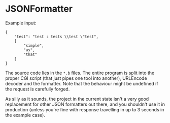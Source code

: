 # JSONFormatter

Example input:

```
{
	"test": "test : tests \\test \"test",
	[
		"simple",
		"as",
		"that"
	]
}
```

The source code lies in the `*.b` files. The entire program is split into the proper CGI script (that just pipes one tool into
another), URLEncode decoder and the formatter. Note that the behaviour might be undefined if the request is carefully forged.

As silly as it sounds, the project in the current state isn't a very good replacement for other JSON formatters out there, and
you shouldn't use it in production (unless you're fine with response travelling in up to 3 seconds in the example case).
